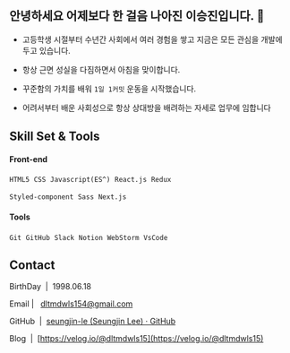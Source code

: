 ## 안녕하세요 어제보다 한 걸음 나아진 이승진입니다. 👋

- 고등학생 시절부터 수년간 사회에서 여러 경험을 쌓고 지금은 모든 관심을 개발에 두고 있습니다.
  
- 항상 근면 성실을 다짐하면서 아침을 맞이합니다.
  
- 꾸준함의 가치를 배워 `1일 1커밋` 운동을 시작했습니다.
  
- 어려서부터 배운 사회성으로 항상 상대방을 배려하는 자세로 업무에 임합니다
  

## Skill Set & Tools

#### Front-end

`HTML5`  `CSS`  `Javascript(ES^)`  `React.js`  `Redux`  

`Styled-component`  `Sass`  `Next.js`  

#### Tools

`Git`  `GitHub`  `Slack`  `Notion`  `WebStorm`  `VsCode` 

## Contact

BirthDay  |  1998.06.18

Email |   [dltmdwls154@gmail.com](mailto:dltmdwls154@gmail.com)

GitHub  |  [seungjin-le (Seungjin Lee) · GitHub](https://github.com/seungjin-le)

Blog  |  [https://velog.io/@dltmdwls15](https://velog.io/@dltmdwls15)
